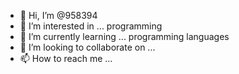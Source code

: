 - 👋 Hi, I’m @958394
- 👀 I’m interested in ... programming
- 🌱 I’m currently learning ... programming languages
- 💞️ I’m looking to collaborate on ...
- 📫 How to reach me ...

<!---
958394/958394 is a ✨ special ✨ repository because its `README.md` (this file) appears on your GitHub profile.
You can click the Preview link to take a look at your changes.
--->
